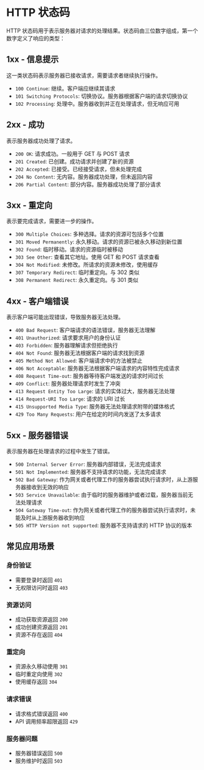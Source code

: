 # HTTP 状态码

HTTP 状态码用于表示服务器对请求的处理结果。状态码由三位数字组成，第一个数字定义了响应的类型：

## 1xx - 信息提示

这一类状态码表示服务器已接收请求，需要请求者继续执行操作。

- `100 Continue`: 继续。客户端应继续其请求
- `101 Switching Protocols`: 切换协议。服务器根据客户端的请求切换协议
- `102 Processing`: 处理中。服务器收到并正在处理请求，但无响应可用

## 2xx - 成功

表示服务器成功处理了请求。

- `200 OK`: 请求成功。一般用于 GET 与 POST 请求
- `201 Created`: 已创建。成功请求并创建了新的资源
- `202 Accepted`: 已接受。已经接受请求，但未处理完成
- `204 No Content`: 无内容。服务器成功处理，但未返回内容
- `206 Partial Content`: 部分内容。服务器成功处理了部分请求

## 3xx - 重定向

表示要完成请求，需要进一步的操作。

- `300 Multiple Choices`: 多种选择。请求的资源可包括多个位置
- `301 Moved Permanently`: 永久移动。请求的资源已被永久移动到新位置
- `302 Found`: 临时移动。请求的资源临时被移动
- `303 See Other`: 查看其它地址。使用 GET 和 POST 请求查看
- `304 Not Modified`: 未修改。所请求的资源未修改，使用缓存
- `307 Temporary Redirect`: 临时重定向。与 302 类似
- `308 Permanent Redirect`: 永久重定向。与 301 类似

## 4xx - 客户端错误

表示客户端可能出现错误，导致服务器无法处理。

- `400 Bad Request`: 客户端请求的语法错误，服务器无法理解
- `401 Unauthorized`: 请求要求用户的身份认证
- `403 Forbidden`: 服务器理解请求但拒绝执行
- `404 Not Found`: 服务器无法根据客户端的请求找到资源
- `405 Method Not Allowed`: 客户端请求中的方法被禁止
- `406 Not Acceptable`: 服务器无法根据客户端请求的内容特性完成请求
- `408 Request Time-out`: 服务器等待客户端发送的请求时间过长
- `409 Conflict`: 服务器处理请求时发生了冲突
- `413 Request Entity Too Large`: 请求的实体过大，服务器无法处理
- `414 Request-URI Too Large`: 请求的 URI 过长
- `415 Unsupported Media Type`: 服务器无法处理请求附带的媒体格式
- `429 Too Many Requests`: 用户在给定的时间内发送了太多请求

## 5xx - 服务器错误

表示服务器在处理请求的过程中发生了错误。

- `500 Internal Server Error`: 服务器内部错误，无法完成请求
- `501 Not Implemented`: 服务器不支持请求的功能，无法完成请求
- `502 Bad Gateway`: 作为网关或者代理工作的服务器尝试执行请求时，从上游服务器接收到无效的响应
- `503 Service Unavailable`: 由于临时的服务器维护或者过载，服务器当前无法处理请求
- `504 Gateway Time-out`: 作为网关或者代理工作的服务器尝试执行请求时，未能及时从上游服务器收到响应
- `505 HTTP Version not supported`: 服务器不支持请求的 HTTP 协议的版本

## 常见应用场景

### 身份验证
- 需要登录时返回 `401`
- 无权限访问时返回 `403`

### 资源访问
- 成功获取资源返回 `200`
- 成功创建资源返回 `201`
- 资源不存在返回 `404`

### 重定向
- 资源永久移动使用 `301`
- 临时重定向使用 `302`
- 使用缓存返回 `304`

### 请求错误
- 请求格式错误返回 `400`
- API 调用频率超限返回 `429`

### 服务器问题
- 服务器错误返回 `500`
- 服务维护时返回 `503`
